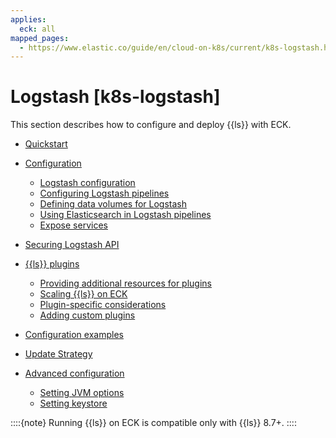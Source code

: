 ```yaml
---
applies:
  eck: all
mapped_pages:
  - https://www.elastic.co/guide/en/cloud-on-k8s/current/k8s-logstash.html
---
```


# Logstash [k8s-logstash]

This section describes how to configure and deploy {{ls}} with ECK.

* [Quickstart](quickstart-logstash.md)
* [Configuration](configuration-logstash.md)

    * [Logstash configuration](configuration-logstash.md#k8s-logstash-configuring-logstash)
    * [Configuring Logstash pipelines](configuration-logstash.md#k8s-logstash-pipelines)
    * [Defining data volumes for Logstash](configuration-logstash.md#k8s-logstash-volumes)
    * [Using Elasticsearch in Logstash pipelines](configuration-logstash.md#k8s-logstash-pipelines-es)
    * [Expose services](configuration-logstash.md#k8s-logstash-expose-services)

* [Securing Logstash API](securing-logstash-api.md)
* [{{ls}} plugins](logstash-plugins.md)

    * [Providing additional resources for plugins](logstash-plugins.md#k8s-plugin-resources)
    * [Scaling {{ls}} on ECK](logstash-plugins.md#k8s-logstash-working-with-plugins-scaling)
    * [Plugin-specific considerations](logstash-plugins.md#k8s-logstash-working-with-plugin-considerations)
    * [Adding custom plugins](logstash-plugins.md#k8s-logstash-working-with-custom-plugins)

* [Configuration examples](configuration-examples-logstash.md)
* [Update Strategy](update-strategy-logstash.md)
* [Advanced configuration](advanced-configuration-logstash.md)

    * [Setting JVM options](advanced-configuration-logstash.md#k8s-logstash-jvm-options)
    * [Setting keystore](advanced-configuration-logstash.md#k8s-logstash-keystore)


::::{note}
Running {{ls}} on ECK is compatible only with {{ls}} 8.7+.
::::









